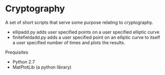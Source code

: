 # Cryptography
A set of short scripts that serve some purpose relating to cryptography.

- ellipadd.py adds user specified points on a user specified elliptic curve
- finitefieldadd.py adds a user specified point on an elliptic curve to itself a user specified number of times and plots the results.

Prequisites

- Python 2.7
- MatPlotLib (a python library)